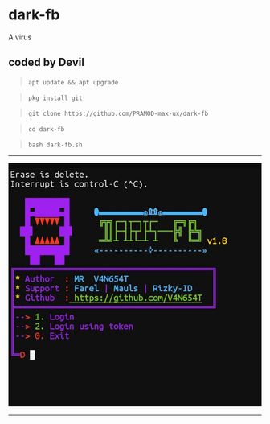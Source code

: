 # dark-fb

A virus

## coded by Devil

>`apt update && apt upgrade`

>`pkg install git`

>`git clone https://github.com/PRAMOD-max-ux/dark-fb`

>`cd dark-fb`

>`bash dark-fb.sh`

<hr>
<img src="20201227_140444.jpg" >
<hr>
